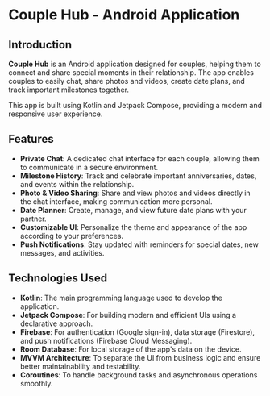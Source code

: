 # Couple Hub - Android Application

## Introduction

**Couple Hub** is an Android application designed for couples, helping them to connect and share special moments in their relationship. The app enables couples to easily chat, share photos and videos, create date plans, and track important milestones together.

This app is built using Kotlin and Jetpack Compose, providing a modern and responsive user experience.

## Features

- **Private Chat**: A dedicated chat interface for each couple, allowing them to communicate in a secure environment.
- **Milestone History**: Track and celebrate important anniversaries, dates, and events within the relationship.
- **Photo & Video Sharing**: Share and view photos and videos directly in the chat interface, making communication more personal.
- **Date Planner**: Create, manage, and view future date plans with your partner.
- **Customizable UI**: Personalize the theme and appearance of the app according to your preferences.
- **Push Notifications**: Stay updated with reminders for special dates, new messages, and activities.

## Technologies Used

- **Kotlin**: The main programming language used to develop the application.
- **Jetpack Compose**: For building modern and efficient UIs using a declarative approach.
- **Firebase**: For authentication (Google sign-in), data storage (Firestore), and push notifications (Firebase Cloud Messaging).
- **Room Database**: For local storage of the app's data on the device.
- **MVVM Architecture**: To separate the UI from business logic and ensure better maintainability and testability.
- **Coroutines**: To handle background tasks and asynchronous operations smoothly.
 
